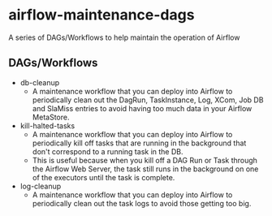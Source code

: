 # airflow-maintenance-dags

A series of DAGs/Workflows to help maintain the operation of Airflow

## DAGs/Workflows

* db-cleanup
  * A maintenance workflow that you can deploy into Airflow to periodically clean out the DagRun, TaskInstance, Log, XCom, Job DB and SlaMiss entries to avoid having too much data in your Airflow MetaStore.
* kill-halted-tasks
  * A maintenance workflow that you can deploy into Airflow to periodically kill off tasks that are running in the background that don't correspond to a running task in the DB.
  * This is useful because when you kill off a DAG Run or Task through the Airflow Web Server, the task still runs in the background on one of the executors until the task is complete.
* log-cleanup
  * A maintenance workflow that you can deploy into Airflow to periodically clean out the task logs to avoid those getting too big.
